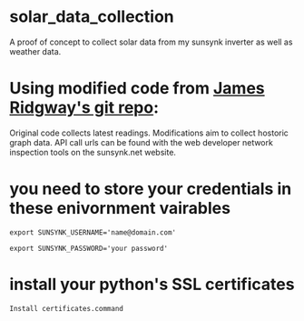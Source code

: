 # solar_data_collection
A proof of concept to collect solar data from my sunsynk inverter as well as weather data. 

# Using modified code from [James Ridgway's git repo](https://github.com/jamesridgway/sunsynk-api-client):
Original code collects latest readings. 
Modifications aim to collect hostoric graph data.
API call urls can be found with the web developer network inspection tools on the sunsynk.net website. 

# you need to store your credentials in these enivornment vairables
`export SUNSYNK_USERNAME='name@domain.com'`

`export SUNSYNK_PASSWORD='your password'`

# install your python's SSL certificates
`Install certificates.command`